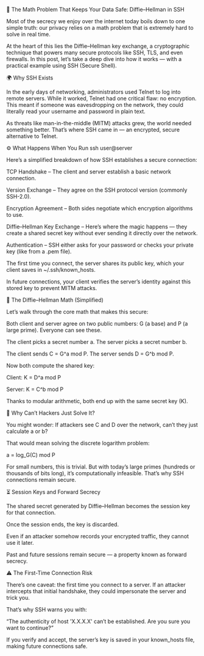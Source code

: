 🔐 The Math Problem That Keeps Your Data Safe: Diffie–Hellman in SSH

Most of the secrecy we enjoy over the internet today boils down to one simple truth: our privacy relies on a math problem that is extremely hard to solve in real time.

At the heart of this lies the Diffie–Hellman key exchange, a cryptographic technique that powers many secure protocols like SSH, TLS, and even firewalls. In this post, let’s take a deep dive into how it works — with a practical example using SSH (Secure Shell).

🌍 Why SSH Exists

In the early days of networking, administrators used Telnet to log into remote servers. While it worked, Telnet had one critical flaw: no encryption.
This meant if someone was eavesdropping on the network, they could literally read your username and password in plain text.

As threats like man-in-the-middle (MITM) attacks grew, the world needed something better. That’s where SSH came in — an encrypted, secure alternative to Telnet.

⚙️ What Happens When You Run ssh user@server

Here’s a simplified breakdown of how SSH establishes a secure connection:

TCP Handshake – The client and server establish a basic network connection.

Version Exchange – They agree on the SSH protocol version (commonly SSH-2.0).

Encryption Agreement – Both sides negotiate which encryption algorithms to use.

Diffie–Hellman Key Exchange – Here’s where the magic happens — they create a shared secret key without ever sending it directly over the network.

Authentication – SSH either asks for your password or checks your private key (like from a .pem file).

The first time you connect, the server shares its public key, which your client saves in ~/.ssh/known_hosts.

In future connections, your client verifies the server’s identity against this stored key to prevent MITM attacks.

🔑 The Diffie–Hellman Math (Simplified)

Let’s walk through the core math that makes this secure:

Both client and server agree on two public numbers: G (a base) and P (a large prime). Everyone can see these.

The client picks a secret number a. The server picks a secret number b.

The client sends C = G^a mod P. The server sends D = G^b mod P.

Now both compute the shared key:

Client: K = D^a mod P

Server: K = C^b mod P

Thanks to modular arithmetic, both end up with the same secret key (K).

🤔 Why Can’t Hackers Just Solve It?

You might wonder: If attackers see C and D over the network, can’t they just calculate a or b?

That would mean solving the discrete logarithm problem:

a = log_G(C) mod P


For small numbers, this is trivial. But with today’s large primes (hundreds or thousands of bits long), it’s computationally infeasible. That’s why SSH connections remain secure.

⏳ Session Keys and Forward Secrecy

The shared secret generated by Diffie–Hellman becomes the session key for that connection.

Once the session ends, the key is discarded.

Even if an attacker somehow records your encrypted traffic, they cannot use it later.

Past and future sessions remain secure — a property known as forward secrecy.

⚠️ The First-Time Connection Risk

There’s one caveat: the first time you connect to a server.
If an attacker intercepts that initial handshake, they could impersonate the server and trick you.

That’s why SSH warns you with:

“The authenticity of host 'X.X.X.X' can’t be established. Are you sure you want to continue?”

If you verify and accept, the server’s key is saved in your known_hosts file, making future connections safe.
